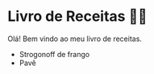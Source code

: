 # Livro de Receitas :man_cook:

Olá! Bem vindo ao meu livro de receitas.

- Strogonoff de frango
- Pavê
